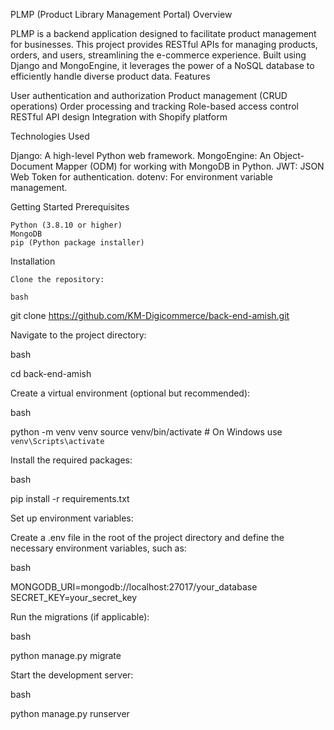 PLMP (Product Library Management Portal)
Overview

PLMP is a backend application designed to facilitate product management for businesses. This project provides RESTful APIs for managing products, orders, and users, streamlining the e-commerce experience. Built using Django and MongoEngine, it leverages the power of a NoSQL database to efficiently handle diverse product data.
Features

User authentication and authorization
Product management (CRUD operations)
Order processing and tracking
Role-based access control
RESTful API design
Integration with Shopify platform

Technologies Used

Django: A high-level Python web framework.
MongoEngine: An Object-Document Mapper (ODM) for working with MongoDB in Python.
JWT: JSON Web Token for authentication.
dotenv: For environment variable management.

Getting Started
Prerequisites

    Python (3.8.10 or higher)
    MongoDB
    pip (Python package installer)

Installation

    Clone the repository:

    bash

git clone https://github.com/KM-Digicommerce/back-end-amish.git

Navigate to the project directory:

bash

cd back-end-amish

Create a virtual environment (optional but recommended):

bash

python -m venv venv
source venv/bin/activate  # On Windows use `venv\Scripts\activate`

Install the required packages:

bash

pip install -r requirements.txt

Set up environment variables:

Create a .env file in the root of the project directory and define the necessary environment variables, such as:

bash

MONGODB_URI=mongodb://localhost:27017/your_database
SECRET_KEY=your_secret_key

Run the migrations (if applicable):

bash

python manage.py migrate

Start the development server:

bash

python manage.py runserver

